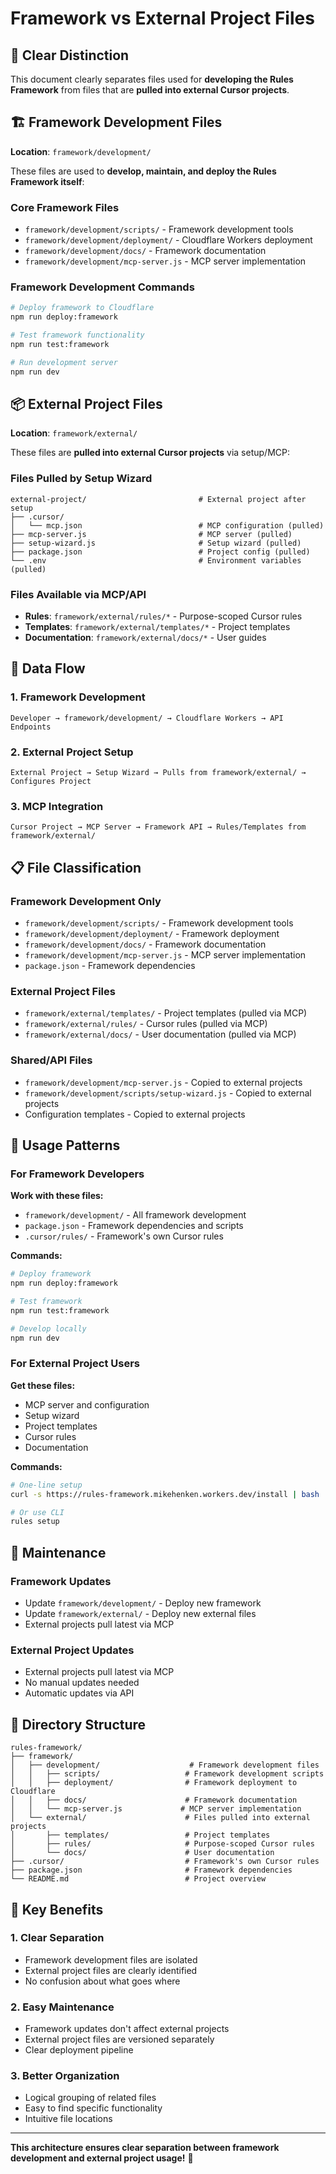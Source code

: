 # Framework vs External Project Files

## 🎯 Clear Distinction

This document clearly separates files used for **developing the Rules Framework** from files that are **pulled into external Cursor projects**.

## 🏗️ Framework Development Files

**Location**: `framework/development/`

These files are used to **develop, maintain, and deploy the Rules Framework itself**:

### Core Framework Files
- `framework/development/scripts/` - Framework development tools
- `framework/development/deployment/` - Cloudflare Workers deployment
- `framework/development/docs/` - Framework documentation
- `framework/development/mcp-server.js` - MCP server implementation

### Framework Development Commands
```bash
# Deploy framework to Cloudflare
npm run deploy:framework

# Test framework functionality
npm run test:framework

# Run development server
npm run dev
```

## 📦 External Project Files

**Location**: `framework/external/`

These files are **pulled into external Cursor projects** via setup/MCP:

### Files Pulled by Setup Wizard
```
external-project/                         # External project after setup
├── .cursor/
│   └── mcp.json                          # MCP configuration (pulled)
├── mcp-server.js                         # MCP server (pulled)
├── setup-wizard.js                       # Setup wizard (pulled)
├── package.json                          # Project config (pulled)
└── .env                                  # Environment variables (pulled)
```

### Files Available via MCP/API
- **Rules**: `framework/external/rules/*` - Purpose-scoped Cursor rules
- **Templates**: `framework/external/templates/*` - Project templates
- **Documentation**: `framework/external/docs/*` - User guides

## 🔄 Data Flow

### 1. Framework Development
```
Developer → framework/development/ → Cloudflare Workers → API Endpoints
```

### 2. External Project Setup
```
External Project → Setup Wizard → Pulls from framework/external/ → Configures Project
```

### 3. MCP Integration
```
Cursor Project → MCP Server → Framework API → Rules/Templates from framework/external/
```

## 📋 File Classification

### Framework Development Only
- `framework/development/scripts/` - Framework development tools
- `framework/development/deployment/` - Framework deployment
- `framework/development/docs/` - Framework documentation
- `framework/development/mcp-server.js` - MCP server implementation
- `package.json` - Framework dependencies

### External Project Files
- `framework/external/templates/` - Project templates (pulled via MCP)
- `framework/external/rules/` - Cursor rules (pulled via MCP)
- `framework/external/docs/` - User documentation (pulled via MCP)

### Shared/API Files
- `framework/development/mcp-server.js` - Copied to external projects
- `framework/development/scripts/setup-wizard.js` - Copied to external projects
- Configuration templates - Copied to external projects

## 🚀 Usage Patterns

### For Framework Developers
**Work with these files:**
- `framework/development/` - All framework development
- `package.json` - Framework dependencies and scripts
- `.cursor/rules/` - Framework's own Cursor rules

**Commands:**
```bash
# Deploy framework
npm run deploy:framework

# Test framework
npm run test:framework

# Develop locally
npm run dev
```

### For External Project Users
**Get these files:**
- MCP server and configuration
- Setup wizard
- Project templates
- Cursor rules
- Documentation

**Commands:**
```bash
# One-line setup
curl -s https://rules-framework.mikehenken.workers.dev/install | bash

# Or use CLI
rules setup
```

## 🔧 Maintenance

### Framework Updates
- Update `framework/development/` - Deploy new framework
- Update `framework/external/` - Deploy new external files
- External projects pull latest via MCP

### External Project Updates
- External projects pull latest via MCP
- No manual updates needed
- Automatic updates via API

## 📁 Directory Structure

```
rules-framework/
├── framework/
│   ├── development/                    # Framework development files
│   │   ├── scripts/                   # Framework development scripts
│   │   ├── deployment/                # Framework deployment to Cloudflare
│   │   ├── docs/                      # Framework documentation
│   │   └── mcp-server.js             # MCP server implementation
│   └── external/                      # Files pulled into external projects
│       ├── templates/                 # Project templates
│       ├── rules/                     # Purpose-scoped Cursor rules
│       └── docs/                      # User documentation
├── .cursor/                           # Framework's own Cursor rules
├── package.json                       # Framework dependencies
└── README.md                          # Project overview
```

## 🎯 Key Benefits

### 1. **Clear Separation**
- Framework development files are isolated
- External project files are clearly identified
- No confusion about what goes where

### 2. **Easy Maintenance**
- Framework updates don't affect external projects
- External project files are versioned separately
- Clear deployment pipeline

### 3. **Better Organization**
- Logical grouping of related files
- Easy to find specific functionality
- Intuitive file locations

---

**This architecture ensures clear separation between framework development and external project usage!** 🎯

